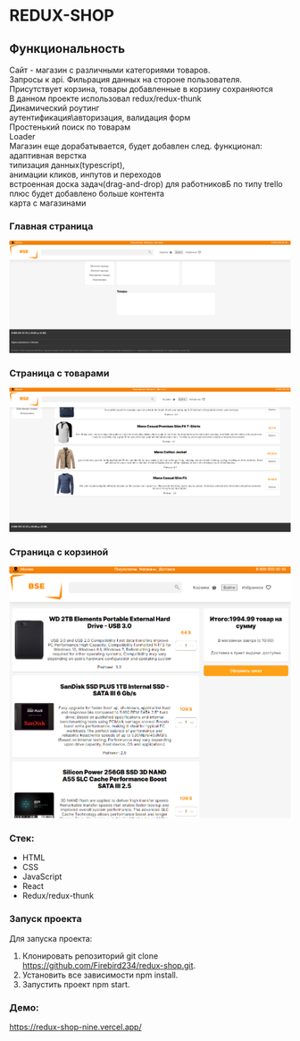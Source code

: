 # REDUX-SHOP

## Функциональность

Сайт - магазин с различными категориями товаров. <br>
Запросы к api. Фильрация данных на стороне пользователя.<br>
Присутствует корзина, товары добавленные в корзину сохраняются<br>
В данном проекте использовал redux/redux-thunk<br>
Динамический роутинг<br>
аутентификация\авторизация, валидация форм<br>
Простенький поиск по товарам<br>
Loader<br>
Магазин еще дорабатывается, будет добавлен след. функционал:<br>
адаптивная верстка<br>
типизация данных(typescript),<br>
анимации кликов, инпутов и переходов<br>
встроенная доска задач(drag-and-drop) для работниковБ по типу trello<br>
плюс будет добавлено больше контента<br>
карта с магазинами<br>

### Главная страница

![Alt-текст](./src/images/main.PNG "main")

### Страница с товарами

![Alt-текст](./src/images/category.PNG "main")

### Страница с корзиной

![Alt-текст](./src/images/bucket.PNG "main")

### Стек:

- HTML
- CSS
- JavaScript
- React
- Redux/redux-thunk

### Запуск проекта

Для запуска проекта:

1. Клонировать репозиторий git clone https://github.com/Firebird234/redux-shop.git.
2. Установить все зависимости npm install.
3. Запустить проект npm start.

### Демо:

https://redux-shop-nine.vercel.app/
